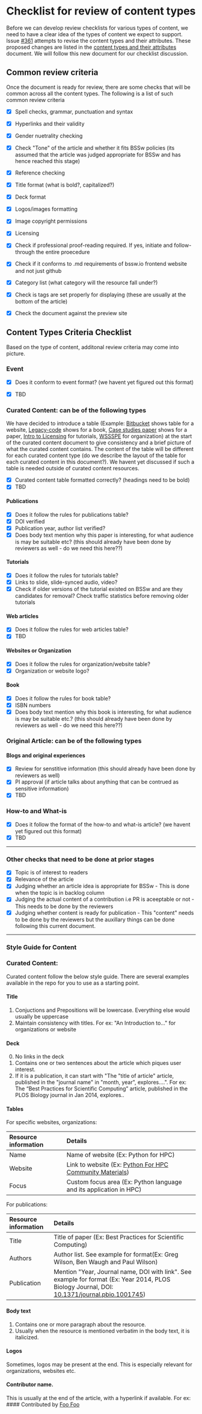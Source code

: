 # Checklist for review of content types

Before we can develop review checklists for various types of content, we need to have a clear idea of the types of content we expect to support.  Issue [#361](https://github.com/betterscientificsoftware/betterscientificsoftware.github.io/issues/361) attempts to revise the content types and their attributes. These proposed changes are listed in the [content types and their attributes](https://github.com/betterscientificsoftware/betterscientificsoftware.github.io/blob/markcmiller86-content-types-doc/Site/ContentTypes.md) document. We will follow this new document for our checklist discussion.

## Common review criteria
Once the document is ready for review, there are some checks that will be common across all the content types. The following is a list of such common review criteria
- [x] Spell checks, grammar, punctuation and syntax
- [x] Hyperlinks and their validity
- [x] Gender nuetrality checking
- [x] Check "Tone" of the article and whether it fits BSSw policies (its assumed that the article was judged appropriate for BSSw and has hence reached this stage)
- [x] Reference checking
- [x] Title format (what is bold?, capitalized?)
- [x] Deck format
- [x] Logos/images formatting
- [x] Image copyright permissions
- [x] Licensing
- [x] Check if professional proof-reading required. If yes, initiate and follow-through the entire proecedure
- [x] Check if it conforms to .md requirements of bssw.io frontend website and not just github
- [x] Category list (what category will the resource fall under?)
- [x] Check is tags are set properly for displaying (these are usually at the bottom of the article)
- [x] Check the document against the preview site


## Content Types Criteria Checklist
Based on the type of content, additonal review criteria may come into picture.

### Event
- [x] Does it conform to event format?  (we havent yet figured out this format)
- [x] TBD


### Curated Content: can be of the following types
We have decided to introduce a table (Example: [Bitbucket](https://bssw.io/items/an-introduction-to-bitbucket/) shows table for a website, [Legacy-code](https://bssw.io/items/working-effectively-with-legacy-code/) shows for a book, [Case studies paper](https://bssw.io/items/software-development-practices-in-academia-a-case-study-comparison/) shows for a paper, [Intro to Licensing](https://bssw.io/items/an-introduction-to-software-licensing/) for tutorials, [WSSSPE](https://bssw.io/items/an-introduction-to-the-wssspe-organization/) for organization) at the start of the curated content document to give consistency and a brief picture of what the curated content contains. The content of the table will be different for each curated content type (do we describe the layout of the table for each curated content in this document?). We havent yet discussed if such a table is needed outside of curated content resources.

- [x] Curated content table formatted correctly? (headings need to be bold)
- [x] TBD

#### Publications
- [x] Does it follow the rules for publications table?
- [x] DOI verified
- [x] Publication year, author list verified?
- [x] Does body text mention why this paper is interesting, for what audience is may be suitable etc? (this should already have been done by reviewers as well - do we need this here??)

#### Tutorials
- [x] Does it follow the rules for tutorials table?
- [x] Links to slide, slide-synced audio, video?
- [x] Check if older versions of the tutorial existed on BSSw and are they candidates for removal? Check traffic statistics before removing older tutorials

#### Web articles
- [x] Does it follow the rules for web articles table?
- [x] TBD

#### Websites or Organization
- [x] Does it follow the rules for organization/website table?
- [x] Organization or website logo?

#### Book
- [x] Does it follow the rules for book table?
- [x] ISBN numbers
- [x] Does body text mention why this book is interesting, for what audience is may be suitable etc.? (this should already have been done by reviewers as well - do we need this here??)

### Original Article: can be of the following types

#### Blogs and original experiences
- [x] Review for senstitive information (this should already have been done by reviewers as well)
- [x] PI approval (if article talks about anything that can be contrued as sensitive information)
- [x] TBD

### How-to and What-is
- [x] Does it follow the format of the how-to and what-is article? (we havent yet figured out this format)
- [x] TBD

----------
### Other checks that need to be done at prior stages
 - [x] Topic is of interest to readers
 - [x] Relevance of the article
 - [x] Judging whether an article idea is appropriate for BSSw - This is done when the topic is in backlog column
 - [x] Judging the actual content of a contribution i.e PR is aceeptable or not - This needs to be done by the reviewers
 - [x] Judging whether content is ready for publication - This "content" needs to be done by the reviewers but the auxillary things can be done following this current document.
 
 ----------
### Style Guide for Content
### Curated Content:
Curated content follow the below style guide. There are several examples available in the repo for you to use as a starting point.

#### Title
1. Conjuctions and Prepositions will be lowercase. Everything else would usually be uppercase
2. Maintain consistency with titles. For ex: "An Introduction to..." for organizations or website


#### Deck
0. No links in the deck
1. Contains one or two sentences about the article which piques user interest.
2. If it is a publication, it can start with "The "title of article" article, published in the "journal name" in "month, year", explores....". For ex: The “Best Practices for Scientific Computing” article, published in the PLOS Biology journal in Jan 2014, explores..


#### Tables
For specific websites, organizations: 

Resource information | Details 
:--- | :--- 
Name  | Name of website (Ex: Python for HPC)
Website  | Link to website (Ex: [Python For HPC Community Materials](https://betterscientificsoftware.github.io/python-for-hpc/))
Focus | Custom focus area (Ex: Python language and its application in HPC)

For publications: 

Resource information | Details
:--- | :--- 
Title  | Title of paper (Ex: Best Practices for Scientific Computing)
Authors | Author list. See example for format(Ex: Greg Wilson, Ben Waugh and Paul Wilson)
Publication | Mention "Year, Journal name, DOI with link". See example for format (Ex: Year  2014, PLOS Biology Journal, DOI: [10.1371/journal.pbio.1001745](https://doi.org/10.1371/journal.pbio.1001745))

#### Body text
1. Contains one or more paragraph about the resource.
2. Usually when the resource is mentioned verbatim in the body text, it is italicized.

#### Logos
Sometimes, logos may be present at the end. This is especially relevant for organizations, websites etc.

#### Contributor name.
This is usually at the end of the article, with a hyperlink if available. For ex: #### Contributed by [Foo Foo](http://github.com/Foo "Foo Foo")

  
